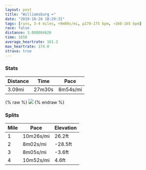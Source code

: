 ```yaml
---
layout: post
title: "Williamsburg ➡️"
date: "2019-10-24 18:29:31"
tags: [runs, 3-4 miles, <9m00s/mi, μ170-175 bpm, →160-165 bpm]
race: false
distance: 3.088084626
time: 1650
average_heartrate: 161.2
max_heartrate: 174.0
strava: true
---
```


### Stats

| Distance | Time | Pace |
|----------|------|------|
|3.09mi|27m30s|8m54s/mi|

{% raw %}
<img src='https://maps.googleapis.com/maps/api/staticmap?maptype=roadmap&path=enc:_howFbklbMDTPL@FLDTT?FDLR`@ZZPFVTHBJPLJL@TXJFPPZLb@ZH@BFTTH@N?NFLNb@TDPFBRVn@RDBLNTLL@FJADDHHBX^d@PTBZLFHHDNHRD^VD?HEFBFABEHGL?@@Ev@@DD?HLFz@CVUl@WfAO^ERIrAQtAYx@S`ASl@Mp@]j@QdAKvACJ?LI^Er@EHE^@BCFFT?TEPQPEJMLINETGJUhAAf@UdAKPE`AO`@Cd@Ut@AVGRQLGHa@jAOr@E`@]lACPINOf@Ir@}@zD]vBOZSv@KVa@`BIlAe@lEg@pBm@`DEh@WxAeAzEQpASt@OhA_@`BGn@Ux@ALBb@CVEJ_@d@O`@Yz@Mz@OVYt@OROd@c@lBAN@\ALI^M|@EEBP?PMl@Od@?HCDQ@SIi@AOGOB_@MMK]IKDY^EBGDOVYNUCYMo@QMIu@SQ@_AGo@OE?ICMA_@M}@A]Be@Hy@Z_@H[RK@i@ZOGG@IGUJCCe@PK?YHIAIGQDECYBMIG@KEID_@W]c@KDc@QO@UQG?EDGPOJ]Bo@Ig@UYUm@UqCcBSQEMECFEICKAoAaA_@QaA_Ac@YSGe@e@YOUGOKc@Ma@SQME@II_@Sg@]]_@gAw@OEc@c@s@c@g@a@IE]EKCg@SYSQCYWQGWWa@WEFADMB?D_@XWd@KFAn@Mj@Wl@MPCTUp@{@l@OESQMCSMUEGBBLAH@JHF`@LHPF\@NId@Mf@@XGd@KTEP&key=AIzaSyC1MId7bFpkLXNAaYhBSTb8jLyiSqzbDtM&size=800x800&markers=color:yellow|label:S|40.71568,-73.96034&markers=color:green|label:F|40.73349999999997,-73.98560000000006'>
{% endraw %}

### Splits

| Mile | Pace | Elevation |
|------|------|-----------|
|1|10m26s/mi|26.2ft|
|2|8m02s/mi|-28.5ft|
|3|8m05s/mi|-3.6ft|
|4|10m52s/mi|4.6ft|
